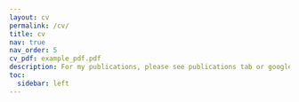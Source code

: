 ```yaml
---
layout: cv
permalink: /cv/
title: cv
nav: true
nav_order: 5
cv_pdf: example_pdf.pdf
description: For my publications, please see publications tab or google scholar page. You may download the pdf version of cv.
toc:
  sidebar: left
---
```

